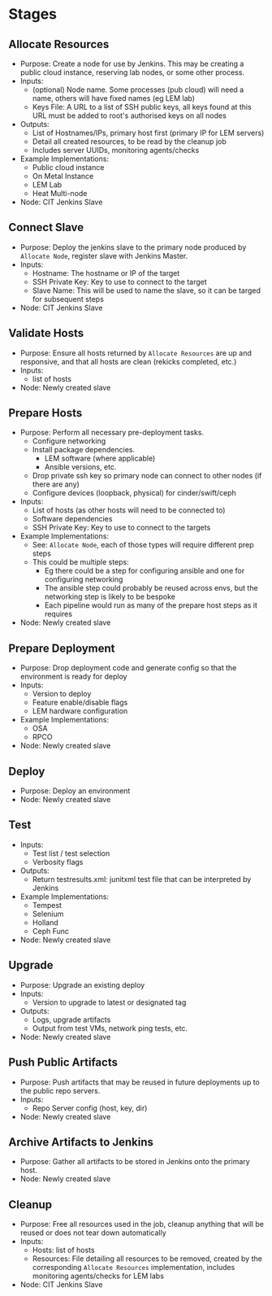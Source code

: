 # Stages

## Allocate Resources
* Purpose: Create a node for use by Jenkins. This may be creating a public cloud instance, reserving lab nodes, or some other process.
* Inputs:
  * (optional) Node name. Some processes (pub cloud) will need a name, others will have fixed names (eg LEM lab)
  * Keys File: A URL to a list of SSH public keys, all keys found at this URL must be added to root's authorised keys on all nodes
* Outputs:
  * List of Hostnames/IPs, primary host first (primary IP for LEM servers)
  * Detail all created resources, to be read by the cleanup job
  * Includes server UUIDs, monitoring agents/checks
* Example Implementations:
  * Public cloud instance
  * On Metal Instance
  * LEM Lab
  * Heat Multi-node
* Node: CIT Jenkins Slave

## Connect Slave
* Purpose: Deploy the jenkins slave to the primary node produced by `Allocate Node`, register slave with Jenkins Master.
* Inputs:
  * Hostname: The hostname or IP of the target
  * SSH Private Key: Key to use to connect to the target
  * Slave Name:  This will be used to name the slave, so it can be targed for subsequent steps
* Node: CIT Jenkins Slave

## Validate Hosts
* Purpose: Ensure all hosts returned by `Allocate Resources` are up and responsive, and that all hosts are clean (rekicks completed, etc.)
* Inputs:
  * list of hosts
* Node: Newly created slave

## Prepare Hosts
* Purpose: Perform all necessary pre-deployment tasks.
  * Configure networking
  * Install package dependencies.
    * LEM software (where applicable)
    * Ansible versions, etc.
  * Drop private ssh key so primary node can connect to other nodes (if there are any)
  * Configure devices (loopback, physical) for cinder/swift/ceph
* Inputs:
  * List of hosts (as other hosts will need to be connected to)
  * Software dependencies
  * SSH Private Key: Key to use to connect to the targets
* Example Implementations:
  * See: `Allocate Node`, each of those types will require different prep steps
  * This could be multiple steps:
    * Eg there could be a step for configuring ansible and one for configuring networking
    * The ansible step could probably be reused across envs, but the networking step is likely to be bespoke
    * Each pipeline would run as many of the prepare host steps as it requires
* Node: Newly created slave

## Prepare Deployment
* Purpose: Drop deployment code and generate config so that the environment is ready for deploy
* Inputs:
  * Version to deploy
  * Feature enable/disable flags
  * LEM hardware configuration
* Example Implementations:
  * OSA
  * RPCO
* Node: Newly created slave

## Deploy
* Purpose: Deploy an environment
* Node: Newly created slave

## Test
* Inputs:
  * Test list / test selection
  * Verbosity flags
* Outputs:
  * Return testresults.xml: junitxml test file that can be interpreted by Jenkins
* Example Implementations:
  * Tempest
  * Selenium
  * Holland
  * Ceph Func
* Node: Newly created slave

## Upgrade
* Purpose: Upgrade an existing deploy
* Inputs:
  * Version to upgrade to latest or designated tag
* Outputs:
  * Logs, upgrade artifacts
  * Output from test VMs, network ping tests, etc.
* Node: Newly created slave

## Push Public Artifacts
* Purpose: Push artifacts that may be reused in future deployments up to the public repo servers.
* Inputs:
  * Repo Server config (host, key, dir)
* Node: Newly created slave

## Archive Artifacts to Jenkins
* Purpose: Gather all artifacts to be stored in Jenkins onto the primary host.
* Node: Newly created slave

## Cleanup
* Purpose: Free all resources used in the job, cleanup anything that will be reused or does not tear down automatically
* Inputs:
  * Hosts: list of hosts
  * Resources: File detailing all resources to be removed, created by the corresponding `Allocate Resources` implementation, includes monitoring agents/checks for LEM labs
* Node: CIT Jenkins Slave
